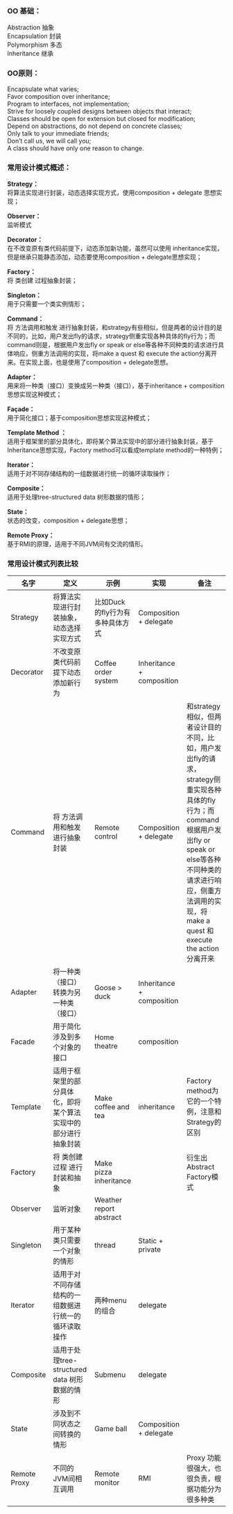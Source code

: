 ### OO 基础：
Abstraction 抽象  
Encapsulation 封装  
Polymorphism 多态  
Inheritance 继承  
### OO原则：
Encapsulate what varies;  
Favor composition over inheritance;  
Program to interfaces, not implementation;  
Strive for loosely coupled designs between objects that interact;  
Classes should be open for extension but closed for modification;  
Depend on abstractions, do not depend on concrete classes;  
Only talk to your immediate friends;  
Don’t call us, we will call you;  
A class should have only one reason to change.  
### 常用设计模式概述：
**Strategy：**  
将算法实现进行封装，动态选择实现方式，使用composition + delegate 思想实现；  

**Observer：**  
监听模式  

**Decorator：**  
在不改变原有类代码前提下，动态添加新功能，虽然可以使用 inheritance实现，但是继承只能静态添加，动态要使用composition + delegate思想实现；

**Factory：**  
将 类创建 过程抽象封装；

**Singleton：**  
用于只需要一个类实例情形；

**Command：**  
将 方法调用和触发 进行抽象封装，和strategy有些相似，但是两者的设计目的是不同的，比如，用户发出fly的请求，strategy侧重实现各种具体的fly行为；而command则是，根据用户发出fly or speak or else等各种不同种类的请求进行具体响应，侧重方法调用的实现，将make a quest 和 execute the action分离开来。在实现上面，也是使用了composition + delegate思想。

**Adapter：**  
用来将一种类（接口）变换成另一种类（接口），基于inheritance  + composition 思想实现这种模式；

**Façade：**  
用于简化接口；基于composition思想实现这种模式；

**Template Method ：**   
适用于框架里的部分具体化，即将某个算法实现中的部分进行抽象封装，基于Inheritance思想实现，Factory method可以看成template method的一种特例；

**Iterator：**  
适用于对不同存储结构的一组数据进行统一的循环读取操作；

**Composite：**  
适用于处理tree-structured data 树形数据的情形；

**State：**  
状态的改变，composition  + delegate思想；

**Remote Proxy：**  
基于RMI的原理，适用于不同JVM间有交流的情形。



### 常用设计模式列表比较

|名字|定义|示例 |实现|备注|
|-|-|-|-|-|
|Strategy	|将算法实现进行封装抽象，动态选择实现方式	|比如Duck的fly行为有多种具体方式	|Composition + delegate|	
|Decorator	|不改变原类代码前提下动态添加新行为	|Coffee order system	|Inheritance + composition|	
|Command	|将 方法调用和触发 进行抽象封装	|Remote control	|Composition + delegate	|和strategy相似，但两者设计目的不同，比如，用户发出fly的请求，strategy侧重实现各种具体的fly行为；而command根据用户发出fly or speak or else等各种不同种类的请求进行响应，侧重方法调用的实现，将make a quest 和 execute the action分离开来
|Adapter	|将一种类（接口）转换为另一种类（接口）	|Goose &gt; duck	|Inheritance + composition|	
|Facade	|用于简化涉及到多个对象的接口	|Home theatre	|composition|	
|Template	|适用于框架里的部分具体化，即将某个算法实现中的部分进行抽象封装	|Make coffee and tea	|inheritance	|Factory method为它的一个特例，注意和Strategy的区别|
|Factory	|将 类创建过程 进行封装和抽象	|Make pizza	inheritance	||衍生出Abstract Factory模式
|Observer	|监听对象	|Weather report	abstract	|
|Singleton	|用于某种类只需要一个对象的情形|	thread|	Static + private|	
|Iterator	|适用于对不同存储结构的一组数据进行统一的循环读取操作	|两种menu的组合	|delegate	|
|Composite	|适用于处理tree-structured data 树形数据的情形	|Submenu 	|delegate|	
|State	|涉及到不同状态之间转换的情形	|Game ball	|Composition + delegate|	
|Remote Proxy|	不同的JVM间相互调用|	Remote  monitor|	RMI| 	Proxy 功能很强大，也很负责，根据功能分为很多种类|
